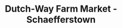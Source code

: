 ---
title: "Dutch-Way Farm Market - Schaefferstown"
url: /schaefferstown/dutch-way-farm-market-schaefferstown/
shop: supermarket
---